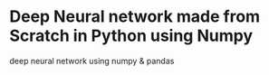 # Deep Neural network made from Scratch in Python using Numpy
deep neural network using numpy &amp; pandas
